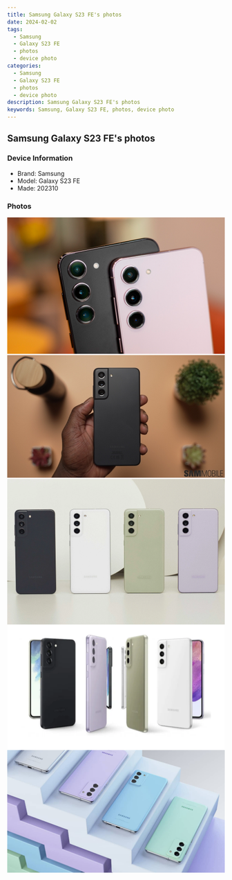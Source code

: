 ```yaml
---
title: Samsung Galaxy S23 FE's photos
date: 2024-02-02
tags: 
  - Samsung
  - Galaxy S23 FE
  - photos
  - device photo
categories: 
  - Samsung
  - Galaxy S23 FE
  - photos
  - device photo
description: Samsung Galaxy S23 FE's photos
keywords: Samsung, Galaxy S23 FE, photos, device photo
---
```


## Samsung Galaxy S23 FE's photos

### Device Information

- Brand: Samsung
- Model: Galaxy S23 FE
- Made: 202310

### Photos

![/images/best-assets/devices/samsung/samsung-galaxy-s23-fe/1.jpg](/images/best-assets/devices/samsung/samsung-galaxy-s23-fe/1.jpg)
![/images/best-assets/devices/samsung/samsung-galaxy-s23-fe/2.jpg](/images/best-assets/devices/samsung/samsung-galaxy-s23-fe/2.jpg)
![/images/best-assets/devices/samsung/samsung-galaxy-s23-fe/3.jpg](/images/best-assets/devices/samsung/samsung-galaxy-s23-fe/3.jpg)
![/images/best-assets/devices/samsung/samsung-galaxy-s23-fe/4.jpg](/images/best-assets/devices/samsung/samsung-galaxy-s23-fe/4.jpg)
![/images/best-assets/devices/samsung/samsung-galaxy-s23-fe/5.jpg](/images/best-assets/devices/samsung/samsung-galaxy-s23-fe/5.jpg)
